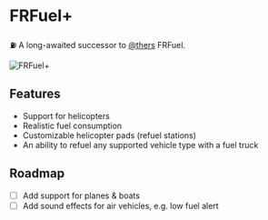 # FRFuel+
:fuelpump: A long-awaited successor to [@thers](https://github.com/thers/FRFuel) FRFuel.

![FRFuel+](https://i.imgur.com/QUdmaW5.png)

## Features

+ Support for helicopters
+ Realistic fuel consumption
+ Customizable helicopter pads (refuel stations)
+ An ability to refuel any supported vehicle type with a fuel truck

## Roadmap

- [ ] Add support for planes & boats
- [ ] Add sound effects for air vehicles, e.g. low fuel alert
